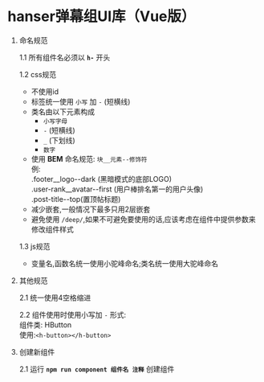 # hanser弹幕组UI库（Vue版）

1. 命名规范

    1.1 所有组件名必须以 **`h-`** 开头

    1.2 css规范

    - 不使用id
    - 标签统一使用 `小写` 加 `-` (短横线)
    - 类名由以下元素构成
       - `小写字母`
       - `-` (短横线)
       - `_` (下划线)
       - `数字`
    - 使用 **BEM** 命名规范: `块__元素--修饰符`<br>例:<br>.footer__logo--dark (黑暗模式的底部LOGO)<br>.user-rank__avatar--first (用户棒排名第一的用户头像)<br>.post-title--top(置顶帖标题)
    - 减少嵌套,一般情况下最多只用2层嵌套
    - 避免使用 `/deep/`,如果不可避免要使用的话,应该考虑在组件中提供参数来修改组件样式

    1.3 js规范

    - 变量名,函数名统一使用小驼峰命名;类名统一使用大驼峰命名

2. 其他规范

    2.1 统一使用4空格缩进

    2.2 组件使用时使用小写加 `-` 形式:<br>组件类: HButton<br>使用:`<h-button></h-button>`

3. 创建新组件

   2.1 运行 **`npm run component 组件名 注释`** 创建组件
